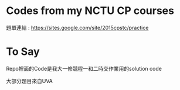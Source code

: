 # Codes from my NCTU CP courses
題單連結 :  https://sites.google.com/site/2015cpstc/practice


# To Say
Repo裡面的Code是我大一修競程一和二時交作業用的solution code

大部分題目來自UVA
